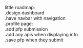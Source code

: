little roadmap: <br>
.design dashboard <br>
.have navbar with navigation <br>
.profile page: <br>
  .add pfp submission <br>
  .add any apis when displaying info <br>
  .save pfp when they submit <br>